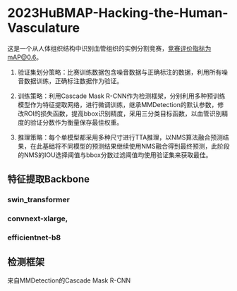 # 2023HuBMAP-Hacking-the-Human-Vasculature
这是一个从人体组织结构中识别血管组织的实例分割竞赛，竞赛评价指标为mAP@0.6。

1. 验证集划分策略：比赛训练数据包含噪音数据与正确标注的数据，利用所有噪音数据训练，正确标注数据作为验证。

2. 训练策略：利用Cascade Mask R-CNN作为检测框架，分别利用多种预训练模型作为特征提取网络，进行微调训练，继承MMDetection的默认参数，修改ROI的损失函数，提高bbox识别精度，采用三分类目标函数，以血管识别精度的验证分数作为衡量保存最佳权重。

3. 推理策略：每个单模型都采用多种尺寸进行TTA推理，以NMS算法融合预测结果，在此基础将不同模型的预测结果继续使用NMS融合得到最终预测，此阶段的NMS的IOU选择阈值与bbox分数过滤阈值均使用验证集来获取最佳。

## 特征提取Backbone
### swin_transformer

### convnext-xlarge,

### efficientnet-b8

## 检测框架
来自MMDetection的Cascade Mask R-CNN

